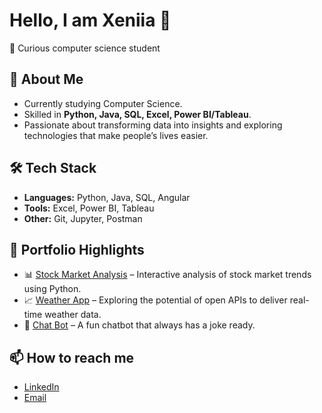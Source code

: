 # Hello, I am Xeniia  👋
🎯 Curious computer science student   

## 🚀 About Me
- Currently studying Computer Science.  
- Skilled in **Python, Java, SQL, Excel, Power BI/Tableau**.  
- Passionate about transforming data into insights and exploring technologies that make people’s lives easier.  

## 🛠️ Tech Stack
- **Languages:** Python, Java, SQL, Angular
- **Tools:** Excel, Power BI, Tableau  
- **Other:** Git, Jupyter, Postman

## 📂 Portfolio Highlights
- 📊 [Stock Market Analysis](https://github.com/XXeniia/Stock_Market_Analysis) – Interactive analysis of stock market trends using Python.  
- 📈 [Weather App](https://github.com/XXeniia/weather_app) – Exploring the potential of open APIs to deliver real-time weather data. 
- 🤖 [Chat Bot](https://github.com/yourusername/project3) – A fun chatbot that always has a joke ready.

## 📫 How to reach me
- [LinkedIn](https://linkedin.com/in/kseniia-repeta)  
- [Email](mailto:kseniiarepeta@gmail.com)  
